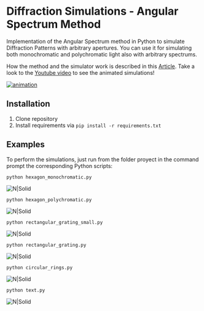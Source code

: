 # Diffraction Simulations - Angular Spectrum Method

Implementation of the Angular Spectrum method in Python to simulate Diffraction Patterns with arbitrary apertures. You can use it for simulating both monochromatic and polychromatic light also with arbitrary spectrums.

How the method and the simulator work is described in this [Article](https://rafael-fuente.github.io/simulating-diffraction-patterns-with-the-angular-spectrum-method-and-python.html). Take a look to the [Youtube video](https://youtu.be/Ft8CMEooBAE) to see the animated simulations!

[![animation](/images/diffraction_animated.gif)](https://www.youtube.com/watch?v=Ft8CMEooBAE)


## Installation

1. Clone repository
2. Install requirements via `pip install -r requirements.txt`


## Examples

To perform the simulations, just run from the folder proyect in the command prompt the corresponding Python scripts:


```
python hexagon_monochromatic.py
```

![N|Solid](/images/hexagon_monochromatic.png)

```
python hexagon_polychromatic.py
```

![N|Solid](/images/hexagon_polychromatic.png)

```
python rectangular_grating_small.py
```

![N|Solid](/images/rectangular_grating_small.png)

```
python rectangular_grating.py
```

![N|Solid](/images/rectangular_grating.png)

```
python circular_rings.py
```

![N|Solid](/images/circular_rings.png)

```
python text.py
```

![N|Solid](/images/text.png)
